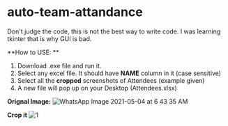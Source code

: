 # auto-team-attandance

Don't judge the code, this is not the best way to write code. I was learning tkinter that is why GUI is bad.

**How to USE: **

1. Download .exe file and run it.
2. Select any excel file. It should have **NAME** column in it (case sensitive)
3. Select all the **cropped** screenshots of Attendees (example given)
4. A new file will pop up on your Desktop (Attendees.xlsx)

**Orignal Image:**
![WhatsApp Image 2021-05-04 at 6 43 35 AM](https://user-images.githubusercontent.com/63236001/117050663-0aba9400-ad2f-11eb-851f-fd1a80ce1e65.jpeg)

**Crop it**
![1](https://user-images.githubusercontent.com/63236001/117050625-feced200-ad2e-11eb-9443-d2df5240bcb0.jpeg)


